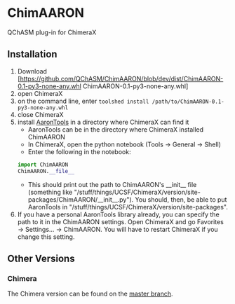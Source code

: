 # ChimAARON
QChASM plug-in for ChimeraX

## Installation
1. Download [https://github.com/QChASM/ChimAARON/blob/dev/dist/ChimAARON-0.1-py3-none-any.whl ChimAARON-0.1-py3-none-any.whl]
2. open ChimeraX
3. on the command line, enter `toolshed install /path/to/ChimAARON-0.1-py3-none-any.whl`
4. close ChimeraX
5. install [AaronTools](https://github.com/QChASM/AaronTools.py) in a directory where ChimeraX can find it
   * AaronTools can be in the directory where ChimeraX installed ChimAARON
   * In ChimeraX, open the python notebook (Tools &rarr; General &rarr; Shell)
   * Enter the following in the notebook:
   ```python
   import ChimAARON
   ChimAARON.__file__
   ```
   * This should print out the path to ChimAARON's \_\_init\_\_ file (something like "/stuff/things/UCSF/ChimeraX/version/site-packages/ChimAARON/\_\_init\_\_.py"). You should, then, be able to put AaronTools in "/stuff/things/UCSF/ChimeraX/version/site-packages".
6. If you have a personal AaronTools library already, you can specify the path to it in the ChimAARON settings. Open ChimeraX and go Favorites &rarr; Settings... &rarr; ChimAARON. You will have to restart ChimeraX if you change this setting. 

## Other Versions
### Chimera
The Chimera version can be found on the [master branch](https://github.com/QChASM/ChimAARON/tree/master).
